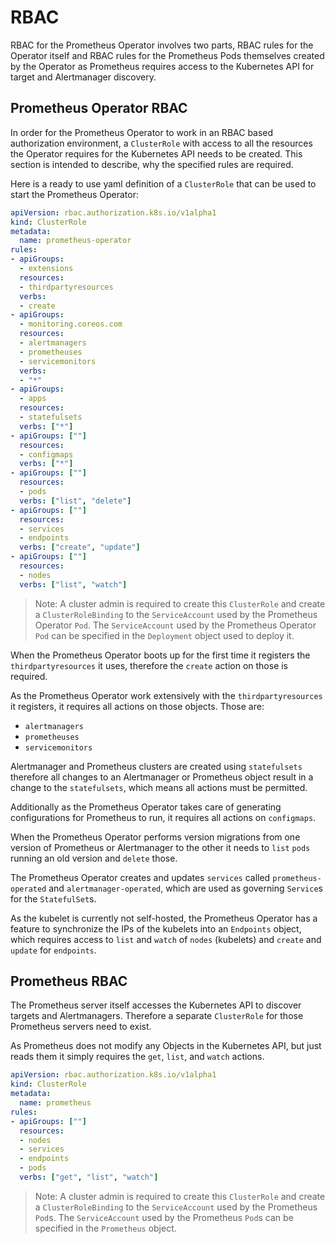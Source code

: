 # RBAC

RBAC for the Prometheus Operator involves two parts, RBAC rules for the
Operator itself and RBAC rules for the Prometheus Pods themselves created by
the Operator as Prometheus requires access to the Kubernetes API for target and
Alertmanager discovery.

## Prometheus Operator RBAC

In order for the Prometheus Operator to work in an RBAC based authorization
environment, a `ClusterRole` with access to all the resources the Operator
requires for the Kubernetes API needs to be created. This section is intended
to describe, why the specified rules are required.

Here is a ready to use yaml definition of a `ClusterRole` that can be used to
start the Prometheus Operator:

```yaml
apiVersion: rbac.authorization.k8s.io/v1alpha1
kind: ClusterRole
metadata:
  name: prometheus-operator
rules:
- apiGroups:
  - extensions
  resources:
  - thirdpartyresources
  verbs:
  - create
- apiGroups:
  - monitoring.coreos.com
  resources:
  - alertmanagers
  - prometheuses
  - servicemonitors
  verbs:
  - "*"
- apiGroups:
  - apps
  resources:
  - statefulsets
  verbs: ["*"]
- apiGroups: [""]
  resources:
  - configmaps
  verbs: ["*"]
- apiGroups: [""]
  resources:
  - pods
  verbs: ["list", "delete"]
- apiGroups: [""]
  resources:
  - services
  - endpoints
  verbs: ["create", "update"]
- apiGroups: [""]
  resources:
  - nodes
  verbs: ["list", "watch"]
```

> Note: A cluster admin is required to create this `ClusterRole` and create a
> `ClusterRoleBinding` to the `ServiceAccount` used by the Prometheus Operator
> `Pod`.  The `ServiceAccount` used by the Prometheus Operator `Pod` can be
> specified in the `Deployment` object used to deploy it.


When the Prometheus Operator boots up for the first time it registers the
`thirdpartyresources` it uses, therefore the `create` action on those is
required.

As the Prometheus Operator work extensively with the `thirdpartyresources` it
registers, it requires all actions on those objects. Those are:

* `alertmanagers`
* `prometheuses`
* `servicemonitors`

Alertmanager and Prometheus clusters are created using `statefulsets` therefore
all changes to an Alertmanager or Prometheus object result in a change to the
`statefulsets`, which means all actions must be permitted.

Additionally as the Prometheus Operator takes care of generating configurations
for Prometheus to run, it requires all actions on `configmaps`.

When the Prometheus Operator performs version migrations from one version of
Prometheus or Alertmanager to the other it needs to `list` `pods` running an
old version and `delete` those.

The Prometheus Operator creates and updates `services` called
`prometheus-operated` and `alertmanager-operated`, which are used as governing
`Service`s for the `StatefulSet`s.

As the kubelet is currently not self-hosted, the Prometheus Operator has a
feature to synchronize the IPs of the kubelets into an `Endpoints` object,
which requires access to `list` and `watch` of `nodes` (kubelets) and `create`
and `update` for `endpoints`.

## Prometheus RBAC

The Prometheus server itself accesses the Kubernetes API to discover targets
and Alertmanagers. Therefore a separate `ClusterRole` for those Prometheus
servers need to exist.

As Prometheus does not modify any Objects in the Kubernetes API, but just reads
them it simply requires the `get`, `list`, and `watch` actions.

```yaml
apiVersion: rbac.authorization.k8s.io/v1alpha1
kind: ClusterRole
metadata:
  name: prometheus
rules:
- apiGroups: [""]
  resources:
  - nodes
  - services
  - endpoints
  - pods
  verbs: ["get", "list", "watch"]
```

> Note: A cluster admin is required to create this `ClusterRole` and create a
> `ClusterRoleBinding` to the `ServiceAccount` used by the Prometheus `Pod`s.
> The `ServiceAccount` used by the Prometheus `Pod`s can be specified in the
> `Prometheus` object.

